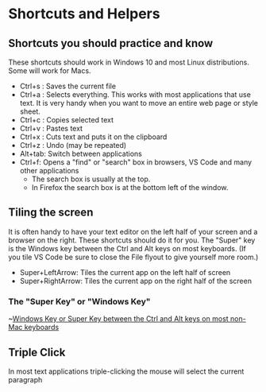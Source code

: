 # Shortcuts and Helpers

## Shortcuts you should practice and know

These shortcuts should work in Windows 10 and most Linux distributions. Some will work for Macs.

* Ctrl+s : Saves the current file
* Ctrl+a : Selects everything.  This works with most applications that use text.  It is very handy when you want to move an entire web page or style sheet.
* Ctrl+c : Copies selected text
* Ctrl+v : Pastes text
* Ctrl+x : Cuts text and puts it on the clipboard
* Ctrl+z : Undo (may be repeated)
* Alt+tab: Switch between applications
* Ctrl+f: Opens a "find" or "search" box in browsers, VS Code and many other applications
  * The search box is usually at the top.
  * In Firefox the search box is at the bottom left of the window.

## Tiling the screen

It is often handy to have your text editor on the left half of your screen and a browser on the right. These shortcuts should do it for you. The "Super" key is the Windows key between the Ctrl and Alt keys on most keyboards. (If you tile VS Code be sure to close the File flyout to give yourself more room.)

* Super+LeftArrow: Tiles the current app on the left half of screen
* Super+RightArrow: Tiles the current app on the right half of the screen

### The "Super Key" or "Windows Key"

~[Windows Key or Super Key between the Ctrl and Alt keys on most non-Mac keyboards](images/SuperKey.png)

## Triple Click

In most text applications triple-clicking the mouse will select the current paragraph

